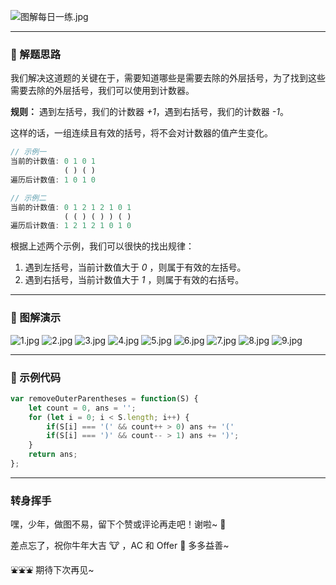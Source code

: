 ![图解每日一练.jpg](https://pic.leetcode-cn.com/1615817903-fzmpwZ-%E5%9B%BE%E8%A7%A3%E6%AF%8F%E6%97%A5%E4%B8%80%E7%BB%83.jpg)

---

### 🧠 解题思路

我们解决这道题的关键在于，需要知道哪些是需要去除的外层括号，为了找到这些需要去除的外层括号，我们可以使用到计数器。

**规则：** 遇到左括号，我们的计数器 *+1*，遇到右括号，我们的计数器 *-1*。

这样的话，一组连续且有效的括号，将不会对计数器的值产生变化。


```js
// 示例一
当前的计数值: 0 1 0 1
            ( ) ( )
遍历后计数值: 1 0 1 0

// 示例二
当前的计数值: 0 1 2 1 2 1 0 1
            ( ( ) ( ) ) ( ) 
遍历后计数值: 1 2 1 2 1 0 1 0
```

根据上述两个示例，我们可以很快的找出规律：

1. 遇到左括号，当前计数值大于 *0* ，则属于有效的左括号。
2. 遇到右括号，当前计数值大于 *1* ，则属于有效的右括号。

---

### 🎨 图解演示

 ![1.jpg](https://pic.leetcode-cn.com/1615909098-eOohaJ-1.jpg) ![2.jpg](https://pic.leetcode-cn.com/1615908912-aGpYJn-2.jpg) ![3.jpg](https://pic.leetcode-cn.com/1615908914-oGzkUH-3.jpg) ![4.jpg](https://pic.leetcode-cn.com/1615908917-mGekYh-4.jpg) ![5.jpg](https://pic.leetcode-cn.com/1615908919-mQrLwp-5.jpg) ![6.jpg](https://pic.leetcode-cn.com/1615908921-ZUDUic-6.jpg) ![7.jpg](https://pic.leetcode-cn.com/1615908923-AKfYyO-7.jpg) ![8.jpg](https://pic.leetcode-cn.com/1615908926-zzQCRy-8.jpg) ![9.jpg](https://pic.leetcode-cn.com/1615908928-KccJnw-9.jpg) 

---

### 🍭 示例代码

```Javascript []
var removeOuterParentheses = function(S) {
    let count = 0, ans = '';
    for (let i = 0; i < S.length; i++) {
        if(S[i] === '(' && count++ > 0) ans += '('
        if(S[i] === ')' && count-- > 1) ans += ')';
    }
    return ans;
};
```

---

### 转身挥手

嘿，少年，做图不易，留下个赞或评论再走吧！谢啦~ 💐

差点忘了，祝你牛年大吉 🐮 ，AC 和 Offer 📑 多多益善~

⛲⛲⛲ 期待下次再见~ 
